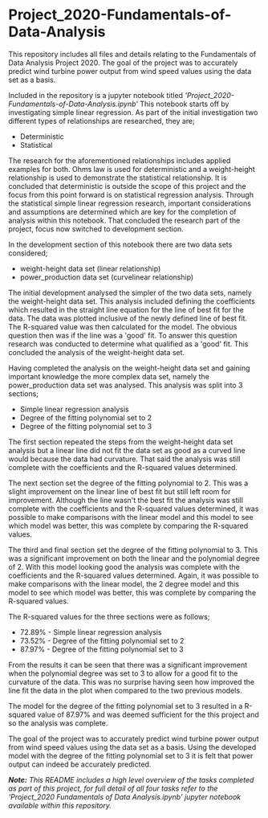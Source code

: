 # Project_2020-Fundamentals-of-Data-Analysis
This repository includes all files and details relating to the Fundamentals of Data Analysis Project 2020. The goal of the project was to accurately predict wind turbine power output from wind speed values using the data set as a basis. 

Included in the repository is a jupyter notebook titled *'Project_2020-Fundamentals-of-Data-Analysis.ipynb'* This notebook starts off by investigating simple linear regression. As part of the initial investigation two different types of relationships are researched, they are;

- Deterministic
- Statistical

The research for the aforementioned relationships includes applied examples for both. Ohms law is used for deterministic and a weight-height relationship is used to demonstrate the statistical relationship. It is concluded that deterministic is outside the scope of this project and the focus from this point forward is on statistical regression analysis. Through the statistical simple linear regression research, important considerations and assumptions are determined which are key for the completion of analysis within this notebook. That concluded the research part of the project, focus now switched to development section.

In the development section of this notebook there are two data sets considered;

- weight-height data set (linear relationship)
- power_production data set (curvelinear relationship)

The initial development analysed the simpler of the two data sets, namely the weight-height data set. This analysis included defining the coefficients which resulted in the straight line equation for the line of best fit for the data. The data was plotted inclusive of the newly defined line of best fit. The R-squared value was then calculated for the model. The obvious question then was if the line was a 'good' fit. To answer this question research was conducted to determine what qualified as a 'good' fit. This concluded the analysis of the weight-height data set.

Having completed the analysis on the weight-height data set and gaining important knowledge the more complex data set, namely the power_production data set was analysed. This analysis was split into 3 sections;

- Simple linear regression analysis
- Degree of the fitting polynomial set to 2
- Degree of the fitting polynomial set to 3

The first section repeated the steps from the weight-height data set analysis but a linear line did not fit the data set as good as a curved line would because the data had curvature. That said the analysis was still complete with the coefficients and the R-squared values determined.

The next section set the degree of the fitting polynomial to 2. This was a slight improvement on the linear line of best fit but still left room for improvement. Although the line wasn't the best fit the analysis was still complete with the coefficients and the R-squared values determined, it was possible to make comparisons with the linear model and this model to see which model was better, this was complete by comparing the R-squared values.

The third and final section set the degree of the fitting polynomial to 3. This was a significant improvement on both the linear and the polynomial degree of 2. With this model looking good the analysis was complete with the coefficients and the R-squared values determined. Again, it was possible to make comparisons with the linear model, the 2 degree model and this model to see which model was better, this was complete by comparing the R-squared values.

The R-squared values for the three sections were as follows;

- 72.89% - Simple linear regression analysis
- 73.52% - Degree of the fitting polynomial set to 2
- 87.97% - Degree of the fitting polynomial set to 3

From the results it can be seen that there was a significant improvement when the polynomial degree was set to 3 to allow for a good fit to the curvature of the data. This was no surprise having seen how improved the line fit the data in the plot when compared to the two previous models.

The model for the degree of the fitting polynomial set to 3 resulted in a R-squared value of 87.97% and was deemed sufficient for the this project and so the analysis was complete.

The goal of the project was to accurately predict wind turbine power output from wind speed values using the data set as a basis. Using the developed model with the degree of the fitting polynomial set to 3 it is felt that power output can indeed be accurately predicted.

*__Note:__ This README includes a high level overview of the tasks completed as part of this project, for full detail of all four tasks refer to the 'Project_2020 Fundamentals of Data Analysis.ipynb' jupyter notebook available within this repository.*